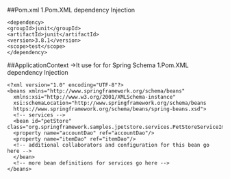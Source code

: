 ##Pom.xml 
1.Pom.XML dependency Injection
```shell
<dependency>
<groupId>junit</groupId>
<artifactId>junit</artifactId>
<version>3.8.1</version>
<scope>test</scope>
</dependency>
```

##ApplicationContext ->It use for for Spring Schema
1.Pom.XML dependency Injection
```shell
<?xml version="1.0" encoding="UTF-8"?>
<beans xmlns="http://www.springframework.org/schema/beans"
  xmlns:xsi="http://www.w3.org/2001/XMLSchema-instance"
  xsi:schemaLocation="http://www.springframework.org/schema/beans
  https://www.springframework.org/schema/beans/spring-beans.xsd">
  <!-- services -->
  <bean id="petStore"
class="org.springframework.samples.jpetstore.services.PetStoreServiceImpl">
  <property name="accountDao" ref="accountDao"/>
  <property name="itemDao" ref="itemDao"/>
  <!-- additional collaborators and configuration for this bean go here -->
  </bean>
  <!-- more bean definitions for services go here -->
</beans>
```
